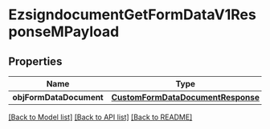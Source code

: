 # EzsigndocumentGetFormDataV1ResponseMPayload

## Properties
Name | Type | Description | Notes
------------ | ------------- | ------------- | -------------
**objFormDataDocument** | [**CustomFormDataDocumentResponse**](CustomFormDataDocumentResponse.md) |  | 

[[Back to Model list]](../README.md#documentation-for-models) [[Back to API list]](../README.md#documentation-for-api-endpoints) [[Back to README]](../README.md)


